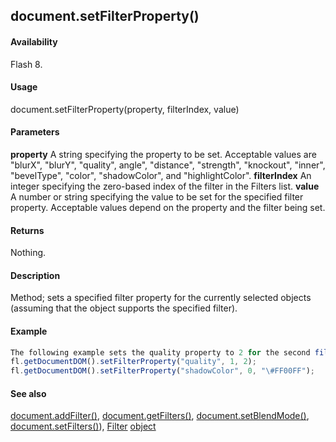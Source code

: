 ## document.setFilterProperty()

#### Availability

Flash 8.

#### Usage

document.setFilterProperty(property, filterIndex, value)

#### Parameters

**property** A string specifying the property to be set. Acceptable values are "blurX", "blurY", "quality", angle", "distance", "strength", "knockout", "inner", "bevelType", "color", "shadowColor", and
"highlightColor".
**filterIndex** An integer specifying the zero-based index of the filter in the Filters list.
**value** A number or string specifying the value to be set for the specified filter property. Acceptable values depend on the property and the filter being set.

#### Returns

Nothing.

#### Description

Method; sets a specified filter property for the currently selected objects (assuming that the object supports the specified filter).

#### Example

```javascript
The following example sets the quality property to 2 for the second filter (index value of 1) in the Filters list of the selected objects and then sets the shadowColor property of the first filter in the Filters list on the selected objects:
fl.getDocumentDOM().setFilterProperty("quality", 1, 2);
fl.getDocumentDOM().setFilterProperty("shadowColor", 0, "\#FF00FF");

```
#### See also

[document.addFilter()](#!AdobeDocs/developers-animatesdk-docs/master/Document_object/documen3.md), [document.getFilters()](#!AdobeDocs/developers-animatesdk-docs/master/Document_object/docume79.md), [document.setBlendMode()](#!AdobeDocs/developers-animatesdk-docs/master/Document_object/docum460.md), [document.setFilters()](#!AdobeDocs/developers-animatesdk-docs/master/Document_object/docum530.md)), [Filter](#_bookmark425) [object](#_bookmark425)

<span id="document.setFilters()" class="anchor"></span>
